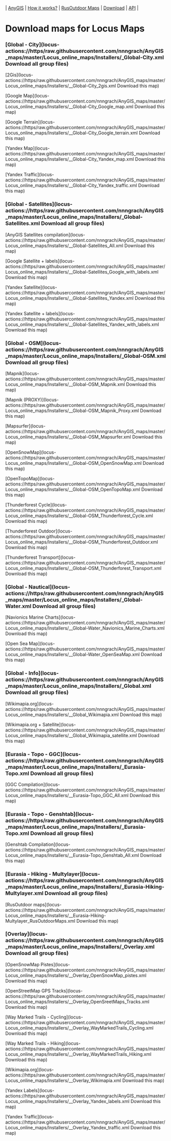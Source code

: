 | [AnyGIS][01] | [How it works?][02] | [RusOutdoor Maps][03] | [Download][04] | [API][05] |


[01]: https://nnngrach.github.io/AnyGIS_maps/index_en
[02]: https://nnngrach.github.io/AnyGIS_maps/Web/Html/Description_en
[03]: https://nnngrach.github.io/AnyGIS_maps/Web/Html/RusOutdoor_en
[04]: https://nnngrach.github.io/AnyGIS_maps/Web/Html/DownloadPage_en
[05]: https://nnngrach.github.io/AnyGIS_maps/Web/Html/Api_en
# Download maps for Locus Maps


### [Global - City](locus-actions://https/raw.githubusercontent.com/nnngrach/AnyGIS_maps/master/Locus_online_maps/Installers/_Global-City.xml Download all group files)
[2Gis](locus-actions://https/raw.githubusercontent.com/nnngrach/AnyGIS_maps/master/Locus_online_maps/Installers/__Global-City_2gis.xml Download this map)

[Google Map](locus-actions://https/raw.githubusercontent.com/nnngrach/AnyGIS_maps/master/Locus_online_maps/Installers/__Global-City_Google_map.xml Download this map)

[Google Terrain](locus-actions://https/raw.githubusercontent.com/nnngrach/AnyGIS_maps/master/Locus_online_maps/Installers/__Global-City_Google_terrain.xml Download this map)

[Yandex Map](locus-actions://https/raw.githubusercontent.com/nnngrach/AnyGIS_maps/master/Locus_online_maps/Installers/__Global-City_Yandex_map.xml Download this map)

[Yandex Traffic](locus-actions://https/raw.githubusercontent.com/nnngrach/AnyGIS_maps/master/Locus_online_maps/Installers/__Global-City_Yandex_traffic.xml Download this map)



### [Global - Satellites](locus-actions://https/raw.githubusercontent.com/nnngrach/AnyGIS_maps/master/Locus_online_maps/Installers/_Global-Satellites.xml Download all group files)
[AnyGIS Satellites compilation](locus-actions://https/raw.githubusercontent.com/nnngrach/AnyGIS_maps/master/Locus_online_maps/Installers/__Global-Satellites_All.xml Download this map)

[Google Satellite + labels](locus-actions://https/raw.githubusercontent.com/nnngrach/AnyGIS_maps/master/Locus_online_maps/Installers/__Global-Satellites_Google_with_labels.xml Download this map)

[Yandex Satellite](locus-actions://https/raw.githubusercontent.com/nnngrach/AnyGIS_maps/master/Locus_online_maps/Installers/__Global-Satellites_Yandex.xml Download this map)

[Yandex Satellite + labels](locus-actions://https/raw.githubusercontent.com/nnngrach/AnyGIS_maps/master/Locus_online_maps/Installers/__Global-Satellites_Yandex_with_labels.xml Download this map)



### [Global - OSM](locus-actions://https/raw.githubusercontent.com/nnngrach/AnyGIS_maps/master/Locus_online_maps/Installers/_Global-OSM.xml Download all group files)
[Mapnik](locus-actions://https/raw.githubusercontent.com/nnngrach/AnyGIS_maps/master/Locus_online_maps/Installers/__Global-OSM_Mapnik.xml Download this map)

[Mapnik (PROXY)](locus-actions://https/raw.githubusercontent.com/nnngrach/AnyGIS_maps/master/Locus_online_maps/Installers/__Global-OSM_Mapnik_Proxy.xml Download this map)

[Mapsurfer](locus-actions://https/raw.githubusercontent.com/nnngrach/AnyGIS_maps/master/Locus_online_maps/Installers/__Global-OSM_Mapsurfer.xml Download this map)

[OpenSnowMap](locus-actions://https/raw.githubusercontent.com/nnngrach/AnyGIS_maps/master/Locus_online_maps/Installers/__Global-OSM_OpenSnowMap.xml Download this map)

[OpenTopoMap](locus-actions://https/raw.githubusercontent.com/nnngrach/AnyGIS_maps/master/Locus_online_maps/Installers/__Global-OSM_OpenTopoMap.xml Download this map)

[Thunderforest Cycle](locus-actions://https/raw.githubusercontent.com/nnngrach/AnyGIS_maps/master/Locus_online_maps/Installers/__Global-OSM_Thunderforest_Cycle.xml Download this map)

[Thunderforest Outdoor](locus-actions://https/raw.githubusercontent.com/nnngrach/AnyGIS_maps/master/Locus_online_maps/Installers/__Global-OSM_Thunderforest_Outdoor.xml Download this map)

[Thunderforest Transport](locus-actions://https/raw.githubusercontent.com/nnngrach/AnyGIS_maps/master/Locus_online_maps/Installers/__Global-OSM_Thunderforest_Transport.xml Download this map)



### [Global - Nautical](locus-actions://https/raw.githubusercontent.com/nnngrach/AnyGIS_maps/master/Locus_online_maps/Installers/_Global-Water.xml Download all group files)
[Navionics Marine Charts](locus-actions://https/raw.githubusercontent.com/nnngrach/AnyGIS_maps/master/Locus_online_maps/Installers/__Global-Water_Navionics_Marine_Charts.xml Download this map)

[Open Sea Map](locus-actions://https/raw.githubusercontent.com/nnngrach/AnyGIS_maps/master/Locus_online_maps/Installers/__Global-Water_OpenSeaMap.xml Download this map)



### [Global - Info](locus-actions://https/raw.githubusercontent.com/nnngrach/AnyGIS_maps/master/Locus_online_maps/Installers/_Global.xml Download all group files)
[Wikimapia.org](locus-actions://https/raw.githubusercontent.com/nnngrach/AnyGIS_maps/master/Locus_online_maps/Installers/__Global_Wikimapia.xml Download this map)

[Wikimapia.org + Satellite](locus-actions://https/raw.githubusercontent.com/nnngrach/AnyGIS_maps/master/Locus_online_maps/Installers/__Global_Wikimapia_satellite.xml Download this map)



### [Eurasia - Topo - GGC](locus-actions://https/raw.githubusercontent.com/nnngrach/AnyGIS_maps/master/Locus_online_maps/Installers/_Eurasia-Topo.xml Download all group files)
[GGC Compilation](locus-actions://https/raw.githubusercontent.com/nnngrach/AnyGIS_maps/master/Locus_online_maps/Installers/__Eurasia-Topo_GGC_All.xml Download this map)



### [Eurasia - Topo - Genshtab](locus-actions://https/raw.githubusercontent.com/nnngrach/AnyGIS_maps/master/Locus_online_maps/Installers/_Eurasia-Topo.xml Download all group files)
[Genshtab Compilation](locus-actions://https/raw.githubusercontent.com/nnngrach/AnyGIS_maps/master/Locus_online_maps/Installers/__Eurasia-Topo_Genshtab_All.xml Download this map)



### [Eurasia - Hiking - Multylayer](locus-actions://https/raw.githubusercontent.com/nnngrach/AnyGIS_maps/master/Locus_online_maps/Installers/_Eurasia-Hiking-Multylayer.xml Download all group files)
[RusOutdoor maps](locus-actions://https/raw.githubusercontent.com/nnngrach/AnyGIS_maps/master/Locus_online_maps/Installers/__Eurasia-Hiking-Multylayer_RusOutdoorMaps.xml Download this map)



### [Overlay](locus-actions://https/raw.githubusercontent.com/nnngrach/AnyGIS_maps/master/Locus_online_maps/Installers/_Overlay.xml Download all group files)
[OpenSnowMap Pistes](locus-actions://https/raw.githubusercontent.com/nnngrach/AnyGIS_maps/master/Locus_online_maps/Installers/__Overlay_OpenSnowMap_pistes.xml Download this map)

[OpenStreetMap GPS Tracks](locus-actions://https/raw.githubusercontent.com/nnngrach/AnyGIS_maps/master/Locus_online_maps/Installers/__Overlay_OpenSreetMaps_Tracks.xml Download this map)

[Way Marked Trails - Cycling](locus-actions://https/raw.githubusercontent.com/nnngrach/AnyGIS_maps/master/Locus_online_maps/Installers/__Overlay_WayMarkedTrails_Cycling.xml Download this map)

[Way Marked Trails - Hiking](locus-actions://https/raw.githubusercontent.com/nnngrach/AnyGIS_maps/master/Locus_online_maps/Installers/__Overlay_WayMarkedTrails_Hiking.xml Download this map)

[Wikimapia.org](locus-actions://https/raw.githubusercontent.com/nnngrach/AnyGIS_maps/master/Locus_online_maps/Installers/__Overlay_Wikimapia.xml Download this map)

[Yandex Labels](locus-actions://https/raw.githubusercontent.com/nnngrach/AnyGIS_maps/master/Locus_online_maps/Installers/__Overlay_Yandex_labels.xml Download this map)

[Yandex Traffic](locus-actions://https/raw.githubusercontent.com/nnngrach/AnyGIS_maps/master/Locus_online_maps/Installers/__Overlay_Yandex_traffic.xml Download this map)

